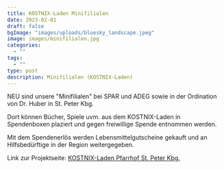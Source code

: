 ```yaml
---
title: KOSTNIX-Laden Minifilialen 
date: 2023-02-01
draft: false
bgImage: "images/uploads/bluesky_landscape.jpeg"
image: images/minifilialen.jpg
categories:
  - ""
tags:
  - ""
type: post
description: Minifilialen (KOSTNIX-Laden)
---
```

NEU sind unsere "Minifilialen" bei SPAR und ADEG sowie in der Ordination von Dr. Huber in St. Peter Kbg.  


<!--more-->
Dort können Bücher, Spiele uvm. aus dem KOSTNIX-Laden in Spendenboxen plaziert und gegen freiwillige Spende entnommen werden.  

Mit dem Spendenerlös werden Lebensmittelgutscheine gekauft und an Hilfsbedürftige in der Region weitergegeben.

Link zur Projektseite: [KOSTNIX-Laden Pfarrhof St. Peter Kbg.](https://vinzi-wuestenrose.at/causes/10_kostnix-laden/) 

